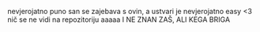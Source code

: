nevjerojatno puno san se zajebava s ovin, a ustvari je nevjerojatno easy <3
nič se ne vidi na repozitoriju aaaaa
I NE ZNAN ZAŠ, ALI KEGA BRIGA
